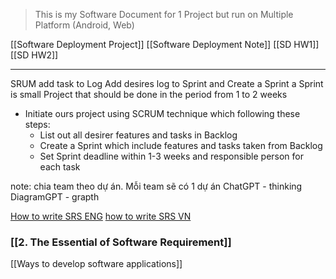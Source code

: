 > This is my Software Document for 1 Project but run on Multiple Platform (Android, Web)

[[Software Deployment Project]]
[[Software Deployment Note]]
[[SD HW1]]
[[SD HW2]]


---
 
SRUM 
	add task to Log
	Add desires log to Sprint and Create a Sprint
	a Sprint is small Project that should be done in the period from 1 to 2 weeks 
+ Initiate ours project using SCRUM technique which following these steps:
	+ List out all desirer features and tasks in Backlog 
	+ Create a Sprint which include features and tasks taken from Backlog
	+ Set Sprint deadline within 1-3 weeks and responsible person for each task


note: chia team theo dự án. Mỗi team sẽ có 1 dự án
ChatGPT - thinking
DiagramGPT - grapth

[How to write SRS ENG](https://www.perforce.com/blog/alm/how-write-software-requirements-specification-srs-document)
[how to write SRS VN](https://funix.edu.vn/chia-se-kien-thuc/cach-viet-software-requirements-specification-srs/)

### [[2. The Essential of Software Requirement]]

[[Ways to develop software applications]]

